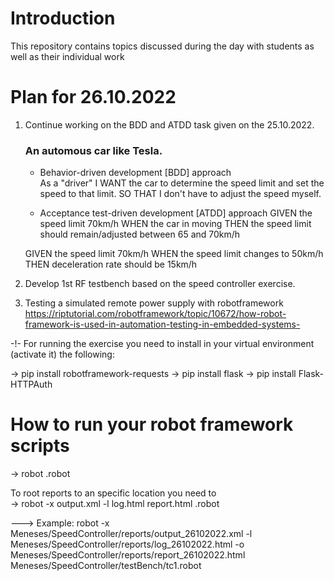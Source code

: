 # Introduction
This repository contains topics discussed during the day with students as well as their individual work

# Plan for 26.10.2022
1. Continue working on the BDD and ATDD task given on the 25.10.2022.

    ### An automous car like Tesla.

    * Behavior-driven development [BDD] approach  
    As a "driver"
    I WANT the car to determine the speed limit and set the speed to that limit.
    SO THAT I don't have to adjust the speed myself.

    * Acceptance test-driven development [ATDD] approach 
    GIVEN the speed limit 70km/h
    WHEN the car in moving
    THEN the speed limit should remain/adjusted between 65 and 70km/h

    GIVEN the speed limit 70km/h
    WHEN the speed limit changes to 50km/h
    THEN deceleration rate should be 15km/h

2. Develop 1st RF testbench based on the speed controller exercise.
3. Testing a simulated remote power supply with robotframework  https://riptutorial.com/robotframework/topic/10672/how-robot-framework-is-used-in-automation-testing-in-embedded-systems-

-!- For running the exercise you need to install in your virtual environment (activate it) the following:

-> pip install robotframework-requests
-> pip install flask
-> pip install Flask-HTTPAuth

# How to run your robot framework scripts
-> robot <path where your rf files are located/><filename>.robot

To root reports to an specific location you need to  
-> robot -x <path>output.xml -l <path>log.html <path>report.html <path><filename>.robot

---> Example: robot -x Meneses/SpeedController/reports/output_26102022.xml -l Meneses/SpeedController/reports/log_26102022.html -o Meneses/SpeedController/reports/report_26102022.html  Meneses/SpeedController/testBench/tc1.robot